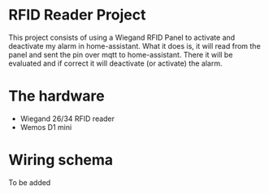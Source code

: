 # RFID Reader Project

This project consists of using a Wiegand RFID Panel to activate and deactivate my alarm in home-assistant. What it does is, it will read from the panel and sent the pin over mqtt to home-assistant. There it will be evaluated and if correct it will deactivate (or activate) the alarm. 

# The hardware
- Wiegand 26/34 RFID reader
- Wemos D1 mini

# Wiring schema
To be added
